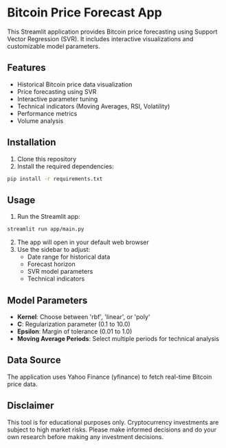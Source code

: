 # Bitcoin Price Forecast App

This Streamlit application provides Bitcoin price forecasting using Support Vector Regression (SVR). It includes interactive visualizations and customizable model parameters.

## Features

- Historical Bitcoin price data visualization
- Price forecasting using SVR
- Interactive parameter tuning
- Technical indicators (Moving Averages, RSI, Volatility)
- Performance metrics
- Volume analysis

## Installation

1. Clone this repository
2. Install the required dependencies:
```bash
pip install -r requirements.txt
```

## Usage

1. Run the Streamlit app:
```bash
streamlit run app/main.py
```

2. The app will open in your default web browser
3. Use the sidebar to adjust:
   - Date range for historical data
   - Forecast horizon
   - SVR model parameters
   - Technical indicators

## Model Parameters

- **Kernel**: Choose between 'rbf', 'linear', or 'poly'
- **C**: Regularization parameter (0.1 to 10.0)
- **Epsilon**: Margin of tolerance (0.01 to 1.0)
- **Moving Average Periods**: Select multiple periods for technical analysis

## Data Source

The application uses Yahoo Finance (yfinance) to fetch real-time Bitcoin price data.

## Disclaimer

This tool is for educational purposes only. Cryptocurrency investments are subject to high market risks. Please make informed decisions and do your own research before making any investment decisions. 
